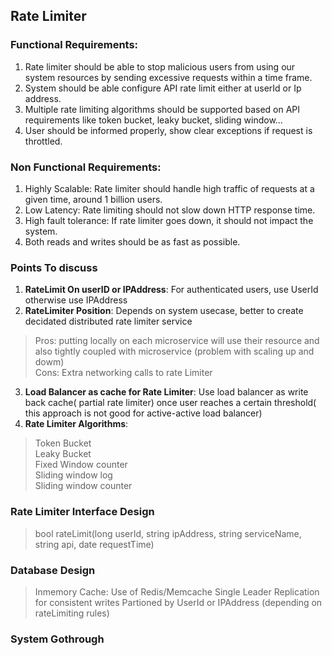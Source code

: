 ## Rate Limiter

### Functional Requirements:
1. Rate limiter should be able to stop malicious users from using our system resources by sending excessive requests within a time frame.
2. System should be able configure API rate limit either at userId or Ip address.
3. Multiple rate limiting algorithms should be supported based on API requirements like token bucket, leaky bucket, sliding window…
4. User should be informed properly, show clear exceptions if request is throttled.

### Non Functional Requirements:
1. Highly Scalable: Rate limiter should handle high traffic of requests at a given time, around 1 billion users. 
2. Low Latency: Rate limiting should not slow down HTTP response time.
3. High fault tolerance: If rate limiter goes down, it should not impact the system.
4. Both reads and writes should be as fast as possible. 

### Points To discuss
1. **RateLimit On userID or IPAddress**: For authenticated users, use UserId otherwise use IPAddress
2. **RateLimiter Position**: Depends on system usecase, better to create decidated distributed rate limiter service
> Pros: putting locally on each microservice will use their resource and also tightly coupled with microservice (problem with scaling up and dowm)<br>
> Cons: Extra networking calls to rate Limiter
3. **Load Balancer as cache for Rate Limiter**: Use load balancer as write back cache( partial rate limiter) once user reaches a certain threshold( this approach is not good for active-active load balancer)
4. **Rate Limiter Algorithms**: 
> Token Bucket<br>
> Leaky Bucket<br>
> Fixed Window counter<br>
> Sliding window log<br>
> Sliding window counter

### Rate Limiter Interface Design
> bool rateLimit(long userId, string ipAddress, string serviceName, string api, date requestTime)

### Database Design
> Inmemory Cache: Use of Redis/Memcache
> Single Leader Replication for consistent writes
> Partioned by UserId or IPAddress (depending on rateLimiting rules)

### System Gothrough



